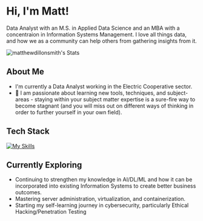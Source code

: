 # Hi, I'm Matt!

Data Analyst with an M.S. in Applied Data Science and an MBA with a concentraion in Information Systems Management.  I love all things data, and how we as a community can help others from gathering insights from it.

![matthewdillonsmith's Stats](https://github-readme-stats.vercel.app/api?username=matthewdillonsmith&theme=vue-dark&show_icons=true&hide_border=true&count_private=true)

## About Me

-  I'm currently a Data Analyst working in the Electric Cooperative sector.
- 🔭 I am passionate about learning new tools, techniques, and subject-areas - staying within your subject matter expertise is a sure-fire way to become stagnant (and you will miss out on different ways of thinking in order to further yourself in your own field).

<!--
## My Articles/Publications
- One day!
-->


## Tech Stack
[![My Skills](https://skillicons.dev/icons?i=py,pytorch,tensorflow,git,linux,html,css,vscode,C#)](https://skillicons.dev)

## Currently Exploring

- Continuing to strengthen my knowledge in AI/DL/ML and how it can be incorporated into existing Information Systems to create better business outcomes.
- Mastering server administration, virtualization, and containerization.
- Starting my self-learning journey in cybersecurity, particularly Ethical Hacking/Penetration Testing

<!--
 ## 🏆 Achievements
 - <COMING SOON>
 -->


<!--
## 📬 Get in Touch

- Connect with me on [Twitter](https://twitter.com/introvertedbot)
- Read more of my articles on [theenthusiast.dev](https://theenthusiast.dev)

Thanks for stopping by! Let's connect and explore the fascinating world of technology together. 🚀
-->

